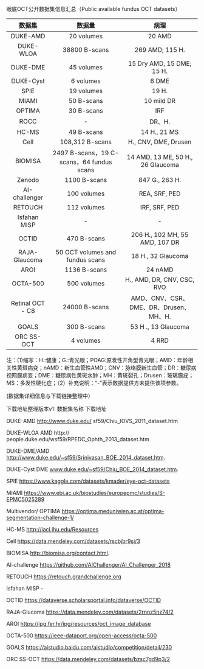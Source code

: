 眼底OCT公开数据集信息汇总（Public available fundus OCT datasets）

|      数据集      |                   数据量                  |                  病理                  |
|:----------------:|:-----------------------------------------:|:--------------------------------------:|
|     DUKE-AMD     |                 20 volumes                |                 20 AMD                 |
|    DUKE-WLOA     |               38800 B-scans               |             269 AMD; 115 H.            |
|     DUKE-DME     |                 45 volumes                |        15 Dry AMD, 15 DME; 15 H.       |
|     DUKE-Cyst    |                 6 volumes                 |                  6 DME                 |
|       SPIE       |                 19 volumes                |                  19 H.                 |
|       MIAMI      |                 50 B-scans                |               10 mild DR               |
|      OPTIMA      |                 30 B-scans                |                   IRF                  |
|       ROCC       |                     -                     |                 DR、H.                 |
|       HC-MS      |                 49 B-scans                |              14 H., 21 MS              |
|       Cell       |              108,312 B-scans              |          H., CNV, DME, Drusen          |
|      BIOMISA     | 2497 B-scans，19 C-scans，64 fundus scans |    14 AMD, 13 ME, 50 H., 26 Glaucoma   |
|      Zenodo      |                1100 B-scans               |             847 G., 263 H.             |
|   AI-challenger  |                100 volumes                |              REA, SRF, PED             |
|      RETOUCH     |                112 volumes                |              IRF, SRF, PED             |
|   Isfahan MISP   |                     -                     |                    -                   |
|       OCTID      |                470 B-scans                |     206 H., 102 MH, 55 AMD, 107 DR     |
|   RAJA-Glaucoma  |      50 OCT volumes and fundus scans      |           18 H., 32 Glaucoma           |
|       AROI       |                1136 B-scans               |                 24 nAMD                |
|     OCTA-500     |                500 volumes                |       H., AMD, DR, CNV, CSC, RVO       |
| Retinal OCT - C8 |               24000 B-scans               | AMD、CNV、CSR、DME、DR、Drusen、MH、H. |
|       GOALS      |                300 B-scans                |           53 H ., 13 Glaucoma          |
|    ORC SS-OCT    |                 4 volumes                 |                  4 RRD                 |

注：(1)缩写：H.:健康；G.:青光眼；POAG:原发性开角型青光眼；AMD：年龄相关性黄斑病变；nAMD：新生血管性AMD；CNV：脉络膜新生血管；DR：糖尿病视网膜病变；DME：糖尿病性黄斑水肿；MH：黄斑裂孔；Drusen：玻璃膜疣；MS：多发性硬化症；（2）补充说明：“-”表示数据提供方未提供该项参数。

(数据集详细信息与下载链接整理中）

下载地址整理版本v1:
数据集名称	下载地址

DUKE-AMD	http://www.duke.edu/ sf59/Chiu_IOVS_2011_dataset.htm

DUKE-WLOA AMD	http:// people.duke.edu/wsf59/RPEDC_Ophth_2013_dataset.htm

DUKE-DME/AMD	http://www.duke.edu/~sf59/Srinivasan_BOE_2014_dataset.htm.

DUKE-Cyst DME	www.duke.edu/~sf59/Chiu_BOE_2014_dataset.htm.

SPIE	https://www.kaggle.com/datasets/kmader/eye-oct-datasets

MIAMI	https://www.ebi.ac.uk/biostudies/europepmc/studies/S-EPMC5025289

Multivendor/ OPTIMA	https://optima.meduniwien.ac.at/optima-segmentation-challenge-1/

HC-MS	http://iacl.jhu.edu/Resources

Cell	https://data.mendeley.com/datasets/rscbjbr9sj/3

BIOMISA	http://biomisa.org/contact.html.

AI-challenge	https://github.com/AIChallenger/AI_Challenger_2018

RETOUCH	https://retouch.grandchallenge.org

Isfahan MISP	-

OCTID	https://dataverse.scholarsportal.info/dataverse/OCTID

RAJA-Glucoma	https://data.mendeley.com/datasets/2rnnz5nz74/2

AROI	https://ipg.fer.hr/ipg/resources/oct_image_database

OCTA-500	https://ieee-dataport.org/open-access/octa-500

GOALS	https://aistudio.baidu.com/aistudio/competition/detail/230

ORC SS-OCT	https://data.mendeley.com/datasets/bzsc7gd9p3/2

